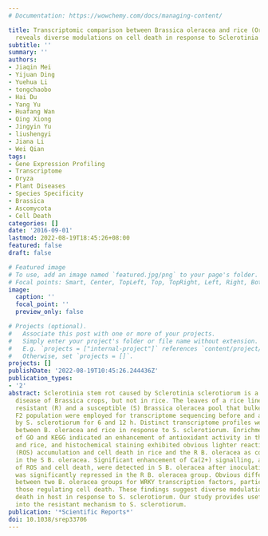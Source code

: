 ```yaml
---
# Documentation: https://wowchemy.com/docs/managing-content/

title: Transcriptomic comparison between Brassica oleracea and rice (Oryza sativa)
  reveals diverse modulations on cell death in response to Sclerotinia sclerotiorum
subtitle: ''
summary: ''
authors:
- Jiaqin Mei
- Yijuan Ding
- Yuehua Li
- tongchaobo
- Hai Du
- Yang Yu
- Huafang Wan
- Qing Xiong
- Jingyin Yu
- liushengyi
- Jiana Li
- Wei Qian
tags:
- Gene Expression Profiling
- Transcriptome
- Oryza
- Plant Diseases
- Species Specificity
- Brassica
- Ascomycota
- Cell Death
categories: []
date: '2016-09-01'
lastmod: 2022-08-19T18:45:26+08:00
featured: false
draft: false

# Featured image
# To use, add an image named `featured.jpg/png` to your page's folder.
# Focal points: Smart, Center, TopLeft, Top, TopRight, Left, Right, BottomLeft, Bottom, BottomRight.
image:
  caption: ''
  focal_point: ''
  preview_only: false

# Projects (optional).
#   Associate this post with one or more of your projects.
#   Simply enter your project's folder or file name without extension.
#   E.g. `projects = ["internal-project"]` references `content/project/deep-learning/index.md`.
#   Otherwise, set `projects = []`.
projects: []
publishDate: '2022-08-19T10:45:26.244436Z'
publication_types:
- '2'
abstract: Sclerotinia stem rot caused by Sclerotinia sclerotiorum is a devastating
  disease of Brassica crops, but not in rice. The leaves of a rice line, a partial
  resistant (R) and a susceptible (S) Brassica oleracea pool that bulked from a resistance-segregating
  F2 population were employed for transcriptome sequencing before and after inoculation
  by S. sclerotiorum for 6 and 12 h. Distinct transcriptome profiles were revealed
  between B. oleracea and rice in response to S. sclerotiorum. Enrichment analyses
  of GO and KEGG indicated an enhancement of antioxidant activity in the R B. oleracea
  and rice, and histochemical staining exhibited obvious lighter reactive oxygen species
  (ROS) accumulation and cell death in rice and the R B. oleracea as compared to that
  in the S B. oleracea. Significant enhancement of Ca(2+) signalling, a positive regulator
  of ROS and cell death, were detected in S B. oleracea after inoculation, while it
  was significantly repressed in the R B. oleracea group. Obvious difference was detected
  between two B. oleracea groups for WRKY transcription factors, particularly for
  those regulating cell death. These findings suggest diverse modulations on cell
  death in host in response to S. sclerotiorum. Our study provides useful insight
  into the resistant mechanism to S. sclerotiorum.
publication: '*Scientific Reports*'
doi: 10.1038/srep33706
---
```

